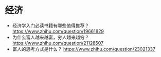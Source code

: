 # 经济

- 经济学入门必读书籍有哪些值得推荐？ https://www.zhihu.com/question/19661829
- 为什么富人越来越富，穷人越来越穷？https://www.zhihu.com/question/21128507
- 富人的思考方式是什么？ https://www.zhihu.com/question/23021337